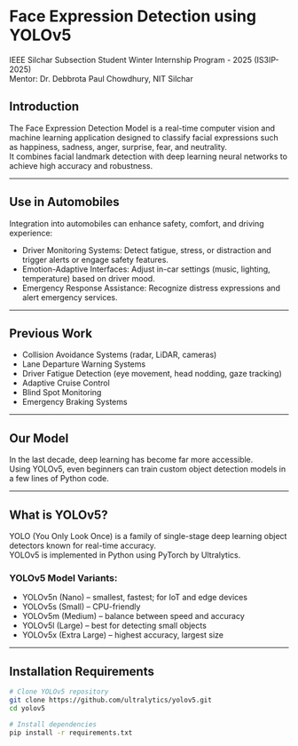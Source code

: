 # Face Expression Detection using YOLOv5
IEEE Silchar Subsection Student Winter Internship Program - 2025 (IS3IP-2025)  
Mentor: Dr. Debbrota Paul Chowdhury, NIT Silchar  

## Introduction
The Face Expression Detection Model is a real-time computer vision and machine learning application designed to classify facial expressions such as happiness, sadness, anger, surprise, fear, and neutrality.  
It combines facial landmark detection with deep learning neural networks to achieve high accuracy and robustness.

---

## Use in Automobiles
Integration into automobiles can enhance safety, comfort, and driving experience:

- Driver Monitoring Systems: Detect fatigue, stress, or distraction and trigger alerts or engage safety features.  
- Emotion-Adaptive Interfaces: Adjust in-car settings (music, lighting, temperature) based on driver mood.  
- Emergency Response Assistance: Recognize distress expressions and alert emergency services.

---

## Previous Work
- Collision Avoidance Systems (radar, LiDAR, cameras)  
- Lane Departure Warning Systems  
- Driver Fatigue Detection (eye movement, head nodding, gaze tracking)  
- Adaptive Cruise Control  
- Blind Spot Monitoring  
- Emergency Braking Systems  

---

## Our Model
In the last decade, deep learning has become far more accessible.  
Using YOLOv5, even beginners can train custom object detection models in a few lines of Python code.

---

## What is YOLOv5?
YOLO (You Only Look Once) is a family of single-stage deep learning object detectors known for real-time accuracy.  
YOLOv5 is implemented in Python using PyTorch by Ultralytics.

### YOLOv5 Model Variants:
- YOLOv5n (Nano) – smallest, fastest; for IoT and edge devices  
- YOLOv5s (Small) – CPU-friendly  
- YOLOv5m (Medium) – balance between speed and accuracy  
- YOLOv5l (Large) – best for detecting small objects  
- YOLOv5x (Extra Large) – highest accuracy, largest size  

---

## Installation Requirements
```bash
# Clone YOLOv5 repository
git clone https://github.com/ultralytics/yolov5.git
cd yolov5

# Install dependencies
pip install -r requirements.txt
